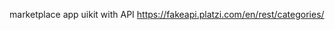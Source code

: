 marketplace app uikit with API https://fakeapi.platzi.com/en/rest/categories/
[](https://i.ibb.co/1GtQGvv/marketplace.png)
